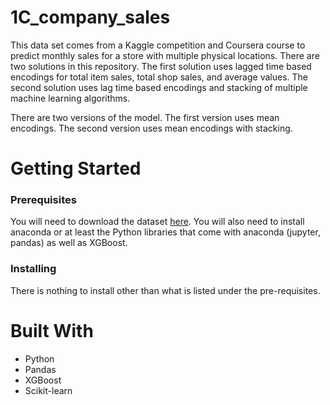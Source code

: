 # 1C_company_sales

This data set comes from a Kaggle competition and Coursera course to predict monthly sales for a store with multiple physical locations. There are two solutions in this repository. The first solution uses lagged time based encodings for total item sales, total shop sales, and average values. The second solution uses lag time based encodings and stacking of multiple machine learning algorithms.

There are two versions of the model. The first version uses mean encodings. The second version uses mean encodings with stacking.

# Getting Started

### Prerequisites 

You will need to download the dataset [here](https://www.kaggle.com/c/competitive-data-science-final-project). You will also need to install anaconda or at least the Python libraries that come with anaconda (jupyter, pandas) as well as XGBoost.

### Installing

There is nothing to install other than what is listed under the pre-requisites.

# Built With
* Python
* Pandas
* XGBoost
* Scikit-learn
